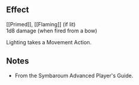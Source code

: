 ## Effect
[[Primed]], [[Flaming]] (if lit)<br>1d8 damage (when fired from a bow)

Lighting takes a Movement Action.
## Notes
* From the Symbaroum Advanced Player's Guide.